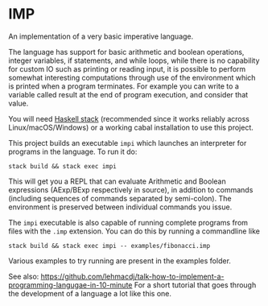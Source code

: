 # IMP
An implementation of a very basic imperative language.

The language has support for basic arithmetic and boolean operations, integer
variables, if statements, and while loops, while there is no capability for
custom IO such as printing or reading input, it is possible to perform somewhat
interesting computations through use of the environment which is printed when a
program terminates. For example you can write to a variable called result at the
end of program execution, and consider that value.

You will need [Haskell stack](https://docs.haskellstack.org/en/stable/README/)
(recommended since it works reliably across Linux/macOS/Windows) or a working
cabal installation to use this project.

This project builds an executable `impi` which launches an interpreter for
programs in the language. To run it do:
```
stack build && stack exec impi
```
This will get you a REPL that can evaluate Arithmetic and Boolean expressions
(AExp/BExp respectively in source), in addition to commands (including sequences
of commands separated by semi-colon). The environment is preserved between
individual commands you issue.

The `impi` executable is also capable of running complete programs from files
with the `.imp` extension. You can do this by running a commandline like
```
stack build && stack exec impi -- examples/fibonacci.imp
```
Various examples to try running are present in the examples folder.

See also:
https://github.com/lehmacdj/talk-how-to-implement-a-programming-langugae-in-10-minute
For a short tutorial that goes through the development of a language a lot like
this one.
